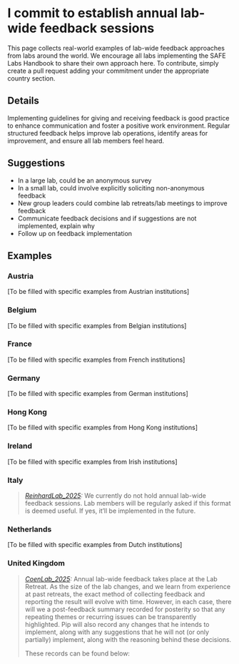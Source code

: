 # I commit to establish annual lab-wide feedback sessions

This page collects real-world examples of lab-wide feedback approaches from labs around the world. We encourage all labs implementing the SAFE Labs Handbook to share their own approach here. To contribute, simply create a pull request adding your commitment under the appropriate country section.

## Details
Implementing guidelines for giving and receiving feedback is good practice to enhance communication and foster a positive work environment. Regular structured feedback helps improve lab operations, identify areas for improvement, and ensure all lab members feel heard.

## Suggestions
- In a large lab, could be an anonymous survey
- In a small lab, could involve explicitly soliciting non-anonymous feedback
- New group leaders could combine lab retreats/lab meetings to improve feedback
- Communicate feedback decisions and if suggestions are not implemented, explain why
- Follow up on feedback implementation

## Examples

### Austria
[To be filled with specific examples from Austrian institutions]

### Belgium
[To be filled with specific examples from Belgian institutions]

### France
[To be filled with specific examples from French institutions]

### Germany
[To be filled with specific examples from German institutions]

### Hong Kong
[To be filled with specific examples from Hong Kong institutions]

### Ireland
[To be filled with specific examples from Irish institutions]

### Italy
>_[ReinhardLab_2025](https://reinhardlab.org/philosophy):_ We currently do not hold annual lab-wide feedback sessions. Lab members will be regularly asked if this format is deemed useful. If yes, it’ll be implemented in the future.

### Netherlands
[To be filled with specific examples from Dutch institutions]

### United Kingdom
>_[CoenLab_2025](https://coen-lab.com/):_ Annual lab-wide feedback takes place at the Lab Retreat. As the size of the lab changes, and we learn from experience at past retreats, the exact method of collecting feedback and reporting the result will evolve with time. However, in each case, there will we a post-feedback summary recorded for posterity so that any repeating themes or recurring issues can be transparently highlighted. Pip will also record any changes that he intends to implement, along with any suggestions that he will not (or only partially) implement, along with the reasoning behind these decisions.
>
>These records can be found below:
